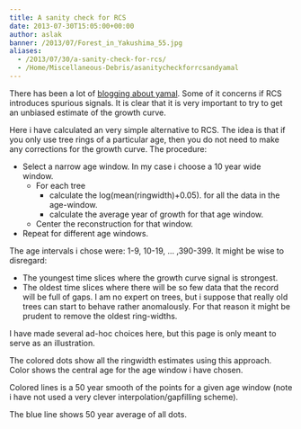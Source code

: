 ```yaml
---
title: A sanity check for RCS
date: 2013-07-30T15:05:00+00:00
author: aslak
banner: /2013/07/Forest_in_Yakushima_55.jpg
aliases:
  - /2013/07/30/a-sanity-check-for-rcs/
  - /Home/Miscellaneous-Debris/asanitycheckforrcsandyamal
---
```

There has been a lot of [blogging about yamal](http://blogsearch.google.com/blogsearch?hl=en&ie=UTF-8&q=yamal+rcs&btnG=Search+Blogs). Some of it concerns if RCS introduces spurious signals. It is clear that it is very important to try to get an unbiased estimate of the growth curve.
  
Here i have calculated an very simple alternative to RCS. The idea is that if you only use tree rings of a particular age, then you do not need to make any corrections for the growth curve. The procedure:

  * Select a narrow age window. In my case i choose a 10 year wide window. 
      * For each tree 
          * calculate the log(mean(ringwidth)+0.05). for all the data in the age-window.
          * calculate the average year of growth for that age window.
      * Center the reconstruction for that window.
  * Repeat for different age windows.

The age intervals i chose were: 1-9, 10-19, ... ,390-399. It might be wise to disregard:

  * The youngest time slices where the growth curve signal is strongest.
  * The oldest time slices where there will be so few data that the record will be full of gaps. I am no expert on trees, but i suppose that really old trees can start to behave rather anomalously. For that reason it might be prudent to remove the oldest ring-widths.

I have made several ad-hoc choices here, but this page is only meant to serve as an illustration.

The colored dots show all the ringwidth estimates using this approach. Color shows the central age for the age window i have chosen.
  
Colored lines is a 50 year smooth of the points for a given age window (note i have not used a very clever interpolation/gapfilling scheme).
  
The blue line shows 50 year average of all dots.
